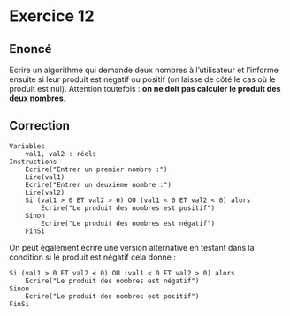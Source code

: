 # Exercice 12

## Enoncé

Ecrire un algorithme qui demande deux nombres à l’utilisateur et l’informe ensuite si leur produit est négatif ou positif (on laisse de côté le cas où le produit est nul). Attention toutefois : **on ne doit pas calculer le produit des deux nombres**.

## Correction

```
Variables
    val1, val2 : réels
Instructions
    Ecrire("Entrer un premier nombre :")
    Lire(val1)
    Ecrire("Entrer un deuxième nombre :")
    Lire(val2)
    Si (val1 > 0 ET val2 > 0) OU (val1 < 0 ET val2 < 0) alors
        Ecrire("Le produit des nombres est positif")
    Sinon
        Ecrire("Le produit des nombres est négatif")
    FinSi
```

On peut également écrire une version alternative en testant dans la condition si le produit est négatif cela donne :

```
Si (val1 > 0 ET val2 < 0) OU (val1 < 0 ET val2 > 0) alors
    Ecrire("Le produit des nombres est négatif")
Sinon
    Ecrire("Le produit des nombres est positif")
FinSi
```
